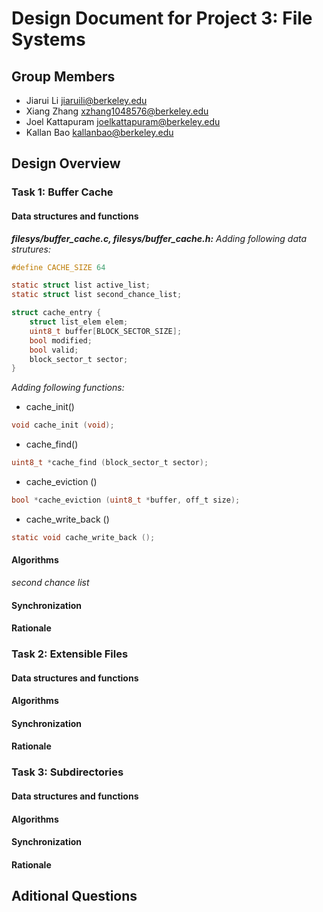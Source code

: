 Design Document for Project 3: File Systems
===========================================

## Group Members

* Jiarui Li <jiaruili@berkeley.edu>
* Xiang Zhang <xzhang1048576@berkeley.edu>
* Joel Kattapuram <joelkattapuram@berkeley.edu>
* Kallan Bao <kallanbao@berkeley.edu>

## Design Overview

### Task 1: Buffer Cache

#### Data structures and functions

***filesys/buffer_cache.c, filesys/buffer_cache.h:***
*Adding following data strutures:*
```c
#define CACHE_SIZE 64

static struct list active_list;
static struct list second_chance_list;

struct cache_entry {
    struct list_elem elem;
    uint8_t buffer[BLOCK_SECTOR_SIZE];
    bool modified;
    bool valid;
    block_sector_t sector;
}
```

*Adding following functions:*
+ cache_init()
```c
void cache_init (void);
```

+ cache_find()
```c
uint8_t *cache_find (block_sector_t sector);
```

+ cache_eviction ()
```c
bool *cache_eviction (uint8_t *buffer, off_t size);
```

+ cache_write_back ()
```c
static void cache_write_back ();
```


#### Algorithms

*second chance list*



#### Synchronization
    
#### Rationale

### Task 2: Extensible Files

#### Data structures and functions

#### Algorithms
    
#### Synchronization
    
#### Rationale

### Task 3: Subdirectories

#### Data structures and functions

#### Algorithms
    
#### Synchronization
    
#### Rationale


## Aditional Questions
